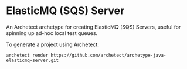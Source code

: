 # ElasticMQ (SQS) Server

An Archetect archetype for creating ElasticMQ (SQS) Servers, useful for spinning up ad-hoc local test queues. 

To generate a project using Archetect:

    archetect render https://github.com/archetect/archetype-java-elasticmq-server.git
